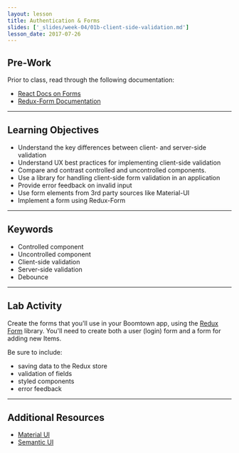 ```yaml
---
layout: lesson
title: Authentication & Forms
slides: ['_slides/week-04/01b-client-side-validation.md']
lesson_date: 2017-07-26
---
```


## Pre-Work

Prior to class, read through the following documentation:

- [React Docs on Forms](https://facebook.github.io/react/docs/forms.html)
- [Redux-Form Documentation](http://redux-form.com/7.0.1/)

---

## Learning Objectives

- Understand the key differences between client- and server-side validation
- Understand UX best practices for implementing client-side validation
- Compare and contrast controlled and uncontrolled components.
- Use a library for handling client-side form validation in an application
- Provide error feedback on invalid input
- Use form elements from 3rd party sources like Material-UI
- Implement a form using Redux-Form

---

## Keywords

- Controlled component
- Uncontrolled component
- Client-side validation
- Server-side validation
- Debounce

---

## Lab Activity

Create the forms that you'll use in your Boomtown app, using the [Redux Form](http://redux-form.com) library.
You'll need to create both a user (login) form and a form for adding new Items.

Be sure to include:
  - saving data to the Redux store
  - validation of fields
  - styled components
  - error feedback

---

## Additional Resources

- [Material UI](https://github.com/callemall/material-ui)
- [Semantic UI](http://react.semantic-ui.com/)

